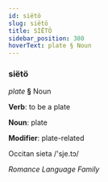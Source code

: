 ```yaml
---
id: siëtö
slug: siëtö
title: SİËTÖ
sidebar_position: 380
hoverText: plate § Noun
---
```


### siëtö

*plate* **§** Noun

**Verb**: to be a plate

**Noun**: plate

**Modifier**: plate-related

Occitan sieta /'sje.tɔ/

*Romance Language Family*